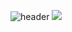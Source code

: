 ![header](https://capsule-render.vercel.app/api?type=transparent&color=#396992&height=200&section=header&text=SetUp%20Eggs&fontSize=50)
<img src="https://capsule-render.vercel.app/api?type=wave&color=auto&height=300&section=header&text=capsule%20render&fontSize=90" />
